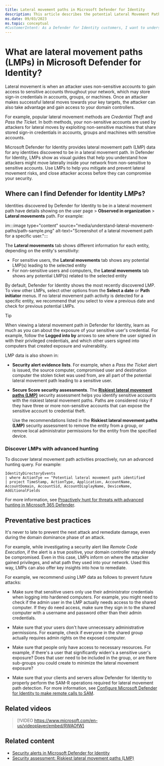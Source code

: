 ```yaml
---
title: Lateral movement paths in Microsoft Defender for Identity
description: This article describes the potential Lateral Movement Paths (LMPs) of Microsoft Defender for Identity
ms.date: 09/03/2023
ms.topic: conceptual
#CustomerIntent: As a Defender for Identity customers, I want to understand how to investigate LMPs so that I can identify suspicious access to sensitive accounts.
---
```


# What are lateral movement paths (LMPs) in Microsoft Defender for Identity?

Lateral movement is when an attacker uses non-sensitive accounts to gain access to sensitive accounts throughout your network, which may store sign-in credentials in accounts, groups, or machines. Once an attacker makes successful lateral moves towards your key targets, the attacker can also take advantage and gain access to your domain controllers.

For example, popular lateral movement methods are *Credential Theft* and *Pass the Ticket*. In both methods, your non-sensitive accounts are used by attackers for lateral moves by exploiting non-sensitive machines that share stored sign-in credentials in accounts, groups and machines with sensitive accounts.

Microsoft Defender for Identity provides lateral movement path (LMP) data for any identities discovered to be in a lateral movement path. In Defender for Identity, LMPs show as visual guides that help you understand how attackers might move laterally inside your network from non-sensitive to sensitive accounts. Use LMPs to help you mitigate and prevent lateral movement risks, and close attacker access before they can compromise your security.

## Where can I find Defender for Identity LMPs?

Identities discovered by Defender for Identity to be in a lateral movement path have details showing on the user page > **Observed in organization** > **Lateral movements** path. For example:

im:::image type="content" source="media/understand-lateral-movement-paths/path-sample.png" alt-text="Screenshot of a lateral movement path for a specific user.":::

The **Lateral movements** tab shows different information for each entity, depending on the entity's sensitivity:

- For sensitive users, the **Lateral movements** tab shows any potential LMP(s) leading to the selected entity
- For non-sensitive users and computers, the **Lateral movements** tab shows any potential LMP(s) related to the selected entity

By default, Defender for Identity shows the most recently discovered LMP. To view other LMPs, select other options from the **Select a date** or **Path initiator** menus. If no lateral movement path activity is detected for a specific entity, we recommend that you select to view a previous date and check for previous potential LMPs.

> [!TIP]
> When viewing a lateral movement path in Defender for Identity, learn as much as you can about the exposure of your sensitive user's credential. For example, follow the **Logged into by** arrows to see where the user signed in with their privileged credentials, and which other users signed into computers that created exposure and vulnerability.
>

LMP data is also shown in:

- **Security alert evidence lists**. For example, when a *Pass the Ticket* alert is issued, the source computer, compromised user and destination computer the stolen ticket was used from, are all part of the potential lateral movement path leading to a sensitive user.

- **Secure Score security assessments**. The [**Riskiest lateral movement paths (LMP)**](security-assessment-riskiest-lmp.md) security assessment helps you identify sensitive accounts with the riskiest lateral movement paths. Paths are considered risky if they have three or more non-sensitive accounts that can expose the sensitive account to credential theft.

    Use the recommendations listed in the **Riskiest lateral movement paths (LMP)** security assessment to remove the entity from a group, or remove local administrator permissions for the entity from the specified device.

### Discover LMPs with advanced hunting

To discover lateral movement path activities proactively, run an advanced hunting query. For example:

```kusto
IdentityDirectoryEvents
| where ActionTye == "Potential lateral movement path identified
| project TimeStamp, ActionType, Application, AccountName, AccountDomain, AccountSid, AccountDisplayName, DeviceName, AdditionalFields
```

For more information, see [Proactively hunt for threats with advanced hunting in Microsoft 365 Defender](/microsoft-365/security/defender/advanced-hunting-overview).

## Preventative best practices

It's never to late to prevent the next attack and remediate damage, even during the domain dominance phase of an attack. 

For example, while investigating a security alert like *Remote Code Execution*, if the alert is a true positive, your domain controller may already be compromised. Even in this case, LMPs inform on where the attacker gained privileges, and what path they used into your network. Used this way, LMPs can also offer key insights into how to remediate.

For example, we recommend using LMP data as follows to prevent future attacks:

- Make sure that sensitive users only use their administrator credentials when logging into hardened computers. For example, you might need to check if the admin user in the LMP actually needs access to the shared computer. If they do need access, make sure they sign in to the shared computer with a username and password other than their admin credentials.

- Make sure that your users don't have unnecessary administrative permissions. For example, check if everyone in the shared group actually requires admin rights on the exposed computer.

- Make sure that people only have access to necessary resources. For example, if there's a user that significantly widen's a sensitive user's exposure? Does that user need to be included in the group, or are there sub-groups you could create to minimize the lateral movement exposure?

- Make sure that your clients and servers allow Defender for Identity to properly perform the SAM-R operations required for lateral movement path detection. For more information, see [Configure Microsoft Defender for Identity to make remote calls to SAM](remote-calls-sam.md).

## Related videos

> [!VIDEO https://www.microsoft.com/en-us/videoplayer/embed/RWAOfW]

## Related content

- [Security alerts in Microsoft Defender for Identity](alerts-overview.md)
- [Security assessment: Riskiest lateral movement paths (LMP)](security-assessment-riskiest-lmp.md)

